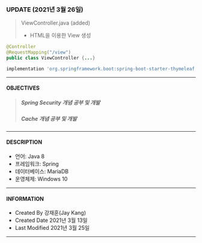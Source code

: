 ### UPDATE (2021년 3월 26일)
>ViewController.java (added)
> - HTML을 이용한 View 생성

```java
@Controller
@RequestMapping("/view")
public class ViewController {...}
```

```gradle
implementation 'org.springframework.boot:spring-boot-starter-thymeleaf'
```

- - -

#### OBJECTIVES
> ##### Spring Security 개념 공부 및 개발
> ##### Cache 개념 공부 및 개발

- - -

#### DESCRIPTION
- 언어: Java 8
- 프레임워크: Spring
- 데이터베이스: MariaDB
- 운영체제: Windows 10

- - -

#### INFORMATION
- Created By 강재훈(Jay Kang)
- Created Date 2021년 3월 13일
- Last Modified 2021년 3월 25일

- - -
